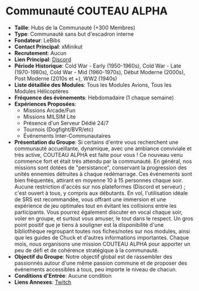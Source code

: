 # Communauté COUTEAU ALPHA

- **Taille**: Hubs de la Communauté (+300 Membres)
- **Type**: Communauté sans but d'escadron interne
- **Fondateur**: LeBibs
- **Contact Principal**: xMinikut
- **Recrutement**: Aucun
- **Lien Principal**: [Discord](https://discord.gg/2TBsfVNbFj)
- **Période Historique**: Cold War - Early (1950-1960s), Cold War - Late (1970-1980s), Cold War - Mid (1960-1970s), Début Moderne (2000s), Post Moderne (2010s et +), WW2 (1940s)
- **Liste détaillée des Modules**: Tous les Modules Avions, Tous les Modules Hélicoptères
- **Fréquence des évènements**: Hebdomadaire (1 chaque semaine)
- **Expériences Proposées**:
  - Missions Arcade/Fun
  - Missions MILSIM Lite
  - Présence d'un Serveur Dédié 24/7
  - Tournois (Dogfight/BVR/etc)
  - Événements Inter-Communautaires
- **Présentation du Groupe**: Si certains d'entre vous recherchent une communauté accueillante, dynamique, avec une ambiance conviviale et très active, COUTEAU ALPHA est faite pour vous ! Ce nouveau venu commence fort et était très attendu par la communauté. En général, nos missions sont dotées de "persistance", conservant la progression des unités ennemies détruites à chaque redémarrage. Ces événements sont bien fréquentés, attirant en moyenne 10 à 15 personnes chaque soir.
Aucune restriction d'accès sur nos plateformes (Discord et serveur) ; c'est ouvert à tous, y compris aux débutants. En vol, l'utilisation idéale de SRS est recommandée, vous offrant une immersion et une expérience de jeu optimales tout en évitant les collisions entre les participants. Vous pourrez également discuter en vocal chaque soir, voler en groupe, et surtout vous amuser, le tout dans le respect. Un gros point positif que je tiens à souligner est la disponibilité d'une bibliothèque regroupant toutes nos fiches/notes sur nos modules, ainsi que les guides de Chuck et d'autres informations importantes.
Chaque mois, nous organisons une mission COUTEAU ALPHA pour apporter un peu de défi et de cohérence stratégique à la communauté.
- **Objectif du Groupe**: Notre objectif global est de rassembler des passionnés autour d'une même passion commune et de proposer des événements accessibles à tous, peu importe le niveau de chacun.
- **Conditions d'Entrée**: Aucune condition
- **Liens Annexes**: [Twitch](https://www.twitch.tv/le_bibs_)